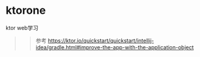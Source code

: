 # ktorone
ktor web学习

>> 参考 https://ktor.io/quickstart/quickstart/intellij-idea/gradle.html#improve-the-app-with-the-application-object